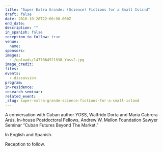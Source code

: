```yaml
---
title: "Super Extra Grande: (Science) Fictions for a Small Island"
draft: false
date: 2016-10-28T22:00:00.000Z
end_date:
description: ""
in_spanish: false
reception_to follow: true
venue:
  name:
sponsors:
images:
  - /uploads/1477064521838_Yoss2.jpg
image_credit:
files:
events:
  - discussion
program:
in-residence:
research-seminar:
related_event:
_slug: super-extra-grande-science-fictions-for-a-small-island
---
```


A conversation with Cuban author YOSS, Walfrido Dorta and Maria Cabrera Arús, In-house Postdoctoral Fellows, Andrew W. Mellon Foundation Sawyer Seminar “Cuban Futures Beyond The Market.”

In English and Spanish.

Reception to follow.

